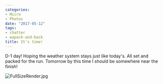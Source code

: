 ```yaml
---
categories:
- Micro
- Photos
date: "2017-05-12"
tags:
- chatter
- wapack-and-back
title: It's time!
---
```


D-1 day! Hoping the weather system stays just like today's. All set and packed for the run. Tomorrow by this time I should be somewhere near the finish!

![FullSizeRender.jpg](images/FullSizeRender.jpg)
